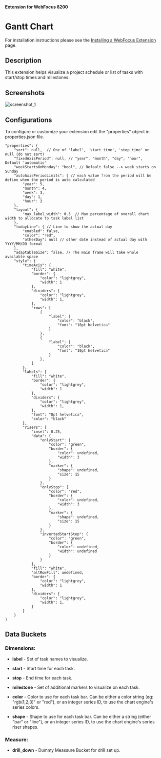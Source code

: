 #### Extension for WebFocus 8200

# Gantt Chart

For installation instructions please see the [Installing a WebFocus Extension](https://github.com/ibi/wf-extensions-chart/wiki/Installing-a-WebFocus-Extension) page.

## Description

This extension helps visualize a project schedule or list of tasks with start/stop times and milestones.

## Screenshots

![screenshot_1](https://github.com/ibi/wf-extensions-chart/blob/master/com.ibi.gantt/screenshots/1.png)

## Configurations

To configure or customize your extension edit the "properties" object in properties.json file.
	
	"properties": {
		"sort": null,  // One of 'label', 'start_time', 'stop_time' or null (do not sort)
		"fixedAxisPeriod": null, // "year", "month", "day", "hour", Default 'automatic'
		"weekStartsOnMonday": "bool", // Default false --> week starts on Sunday
		"autoAxisPeriodLimits": { // each value from the period will be define when the period is auto calculated
			"year": 5,
			"month": 4,
			"week": 3,
			"day": 1,
			"hour": 2
		},
		"layout": {
			"max_label_width": 0.3  // Max percentage of overall chart width to allocate to task label list
		},
		"todayLine": { // Line to show the actual day
			"enabled": false,
			"color": "red",
			"otherDay": null // other date instead of actual day with YYYY/MM/DD format
		},
		"adaptableSize": false, // The main frame will take whole available space
		"style": {
			"timeAxis": {
				"fill": "white",
				"border": {
					"color": "lightgrey",
					"width": 1
				},
				"dividers": {
					"color": "lightgrey",
					"width": 1,
				},
				"rows": [
					{
						"label": {
							"color": "black",
							"font": "10pt helvetica"
						}
					},
					{
						"label": {
							"color": "black",
							"font": "10pt helvetica"
						}
					},
				]
			},
			"labels": {
				"fill": "white",
				"border": {
					"color": "lightgrey",
					"width": 1
				},
				"dividers": {
					"color": "lightgrey",
					"width": 1,
				},
				"font": "8pt helvetica",
				"color": "black"
			},
			"risers": {
				"inset": 0.25,
				"data": {
					"onlyStart": {
						"color": "green",
						"border": {
							"color": undefined,
							"width": 3
						},
						"marker": {
							"shape": undefined,
							"size": 15
						}
					},
					"onlyStop": {
						"color": "red",
						"border": {
							"color": undefined,
							"width": 3
						},
						"marker": {
							"shape": undefined,
							"size": 15
						}
					},
					"invertedStartStop": {
						"color": "green",
						"border": {
							"color": undefined,
							"width": undefined
						}
					}
				},
				"fill": "white",
				"altRowFill": undefined,
				"border": {
					"color": "lightgrey",
					"width": 1
				},
				"dividers": {
					"color": "lightgrey",
					"width": 1,
				}
			}
		}
	}

## Data Buckets

### Dimensions:

* **label** - Set of task names to visualize.

* **start** - Start time for each task.

* **stop** - End time for each task.

* **milestone** - Set of additional markers to visualize on each task.

* **color** - Color to use for each task bar.  Can be either a color string (eg: "rgb(1,2,3)" or "red"), or an integer series ID, to use the chart engine's series colors.

* **shape** - Shape to use for each task bar.  Can be either a string (either "bar" or "line"), or an integer series ID, to use the chart engine's series riser shapes.

### Measure:

* **drill_down** - Dummy Meassure Bucket for drill set up.

